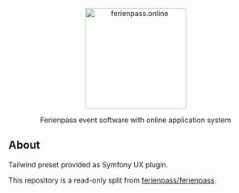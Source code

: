 <div align="center">
  <p><a href="https://ferienpass.online/" target="_blank"><img src="https://ferienpass.online/images/ferienpass-logo.svg" width="200" alt="ferienpass.online"></a></p>
  <p>Ferienpass event software with online application system</p>
</div>

## About

Tailwind preset provided as Symfony UX plugin.

This repository is a read-only split from [ferienpass/ferienpass](github.com/ferienpass/ferienpass).
